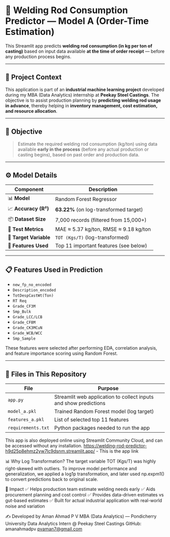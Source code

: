 # 🔩 Welding Rod Consumption Predictor — Model A (Order-Time Estimation)

This Streamlit app predicts **welding rod consumption (in kg per ton of casting)** based on input data available **at the time of order receipt** — before any production process begins.

---

## 🧠 Project Context

This application is part of an **industrial machine learning project** developed during my MBA (Data Analytics) internship at **Peekay Steel Castings**. The objective is to assist production planning by **predicting welding rod usage in advance**, thereby helping in **inventory management, cost estimation, and resource allocation**.

---

## 🎯 Objective

> Estimate the required welding rod consumption (kg/ton) using data available **early in the process** (before any actual production or casting begins), based on past order and production data.

---

## ⚙️ Model Details

| Component        | Description |
|------------------|-------------|
| 📊 **Model**           | Random Forest Regressor |
| 📈 **Accuracy (R²)**   | **63.22%** (on log-transformed target) |
| 📦 **Dataset Size**    | 7,000 records (filtered from 15,000+) |
| 🧪 **Test Metrics**    | MAE ≈ 5.37 kg/ton, RMSE ≈ 9.18 kg/ton |
| 🔄 **Target Variable** | `TOT (Kgs/T)` (log-transformed) |
| 🧾 **Features Used**   | Top 11 important features (see below) |

---

## 📋 Features Used in Prediction

- `new_fp_no_encoded`  
- `Description_encoded`  
- `TotDespCastWt(Ton)`  
- `RT Req`  
- `Grade_CF3M`  
- `Smp_Bulk`  
- `Grade_LCC/LCB`  
- `Grade_CF8M`  
- `Grade_CK3MCuN`  
- `Grade_WCB/WCC`  
- `Smp_Sample`  

These features were selected after performing EDA, correlation analysis, and feature importance scoring using Random Forest.

---

## 📁 Files in This Repository

| File               | Purpose |
|--------------------|---------|
| `app.py`           | Streamlit web application to collect inputs and show predictions |
| `model_a.pkl`      | Trained Random Forest model (log target) |
| `features_a.pkl`   | List of selected top 11 features |
| `requirements.txt` | Python packages needed to run the app |


This app is also deployed online using Streamlit Community Cloud, and can be accessed without any installation.
https://welding-rod-predictor-h9d25p8ehmz2yw7lc9dsnm.streamlit.app/  - This is the app link


📊 Why Log Transformation?
The target variable TOT (Kgs/T) was highly right-skewed with outliers. To improve model performance and generalization, we applied a log1p transformation, and later used np.expm1() to convert predictions back to original scale.


🧠 Impact
✅ Helps production team estimate welding needs early
✅ Aids procurement planning and cost control
✅ Provides data-driven estimates vs gut-based estimates
✅ Built for actual industrial application with real-world noise and variation

✍️ Developed by
Aman Ahmad P V
MBA (Data Analytics) — Pondicherry University
Data Analytics Intern @ Peekay Steel Castings
GitHub: amanahmadpv
pvaman7@gmail.com
